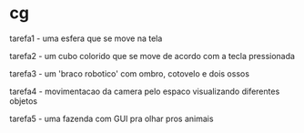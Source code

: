 # cg

tarefa1 - uma esfera que se move na tela

tarefa2 - um cubo colorido que se move de acordo com a tecla pressionada

tarefa3 - um 'braco robotico' com ombro, cotovelo e dois ossos

tarefa4 - movimentacao da camera pelo espaco visualizando diferentes objetos

tarefa5 - uma fazenda com GUI pra olhar pros animais
